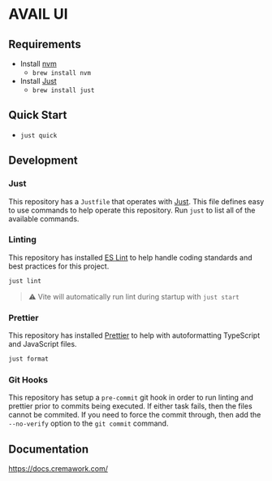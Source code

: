 # AVAIL UI

## Requirements

- Install [nvm](https://github.com/nvm-sh/nvm)
  - `brew install nvm`
- Install [Just](https://github.com/casey/just)
  - `brew install just`

## Quick Start

- `just quick`

## Development

### Just

This repository has a `Justfile` that operates with [Just](https://github.com/casey/just). This file defines easy to use commands to help operate this repository. Run `just` to list all of the available commands.

### Linting

This repository has installed [ES Lint](https://eslint.org/) to help handle coding standards and best practices for this project.

```bash
just lint
```

> :warning: Vite will automatically run lint during startup with `just start`

### Prettier

This repository has installed [Prettier]() to help with autoformatting TypeScript and JavaScript files.

```bash
just format
```

### Git Hooks

This repository has setup a `pre-commit` git hook in order to run linting and prettier prior to commits being executed. If either task fails, then the files cannot be commited. If you need to force the commit through, then add the `--no-verify` option to the `git commit` command.

## Documentation

https://docs.cremawork.com/

